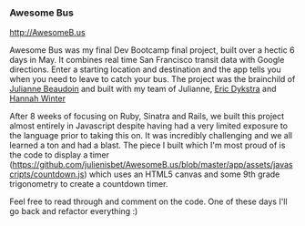 ### Awesome Bus

http://AwesomeB.us

Awesome Bus was my final Dev Bootcamp final project, built over a hectic 6 days in May. It combines real time San Francisco transit data with Google directions. Enter a starting location and destination and the app tells you when you need to leave to catch your bus. The project was the brainchild of [Julianne Beaudoin](https://github.com/tinybeauts) and built with my team of Julianne, [Eric Dykstra](https://github.com/EricDykstra/) and [Hannah Winter](https://github.com/hannahstwinter)

After 8 weeks of focusing on Ruby, Sinatra and Rails, we built this project almost entirely in Javascript despite having had a very limited exposure to the language prior to taking this on. It was incredibly challenging and we all learned a ton and had a blast. The piece I built which I'm most proud of is the code to display a timer (https://github.com/julienisbet/AwesomeB.us/blob/master/app/assets/javascripts/countdown.js) which uses an HTML5 canvas and some 9th grade trigonometry to create a countdown timer. 

Feel free to read through and comment on the code. One of these days I'll go back and refactor everything :)